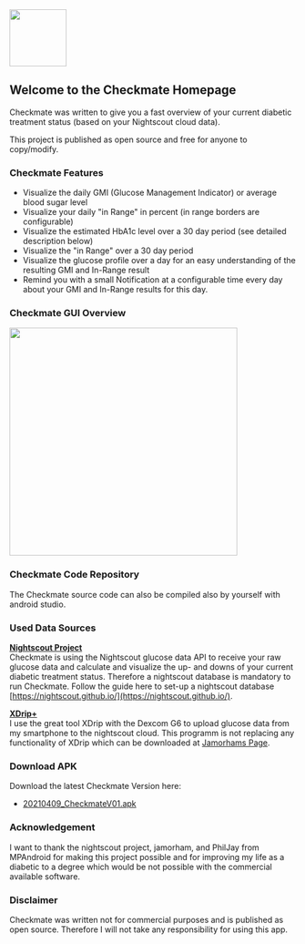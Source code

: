 <img src="https://user-images.githubusercontent.com/53019596/114160717-84758280-9927-11eb-82a6-4732e69ea1ae.png" width="100" height="100">

## Welcome to the Checkmate Homepage
Checkmate was written to give you a fast overview of your current diabetic treatment status (based on your Nightscout cloud data).

This project is published as open source and free for anyone to copy/modify.

### Checkmate Features
- Visualize the daily GMI (Glucose Management Indicator) or average blood sugar level
- Visualize your daily "in Range" in percent (in range borders are configurable)
- Visualize the estimated HbA1c level over a 30 day period (see detailed description below)
- Visualize the "in Range" over a 30 day period
- Visualize the glucose profile over a day for an easy understanding of the resulting GMI and In-Range result
- Remind you with a small Notification at a configurable time every day about your GMI and In-Range results for this day.

### Checkmate GUI Overview
<img src="https://user-images.githubusercontent.com/53019596/114159112-bb4a9900-9925-11eb-99a3-5a2af4917abe.png" width="400">

### Checkmate Code Repository
The Checkmate source code can also be compiled also by yourself with android studio.

### Used Data Sources

**[Nightscout Project](http://www.nightscout.info)**  
Checkmate is using the Nightscout glucose data API to receive your raw glucose data and calculate and visualize the up- and downs of your current diabetic treatment status. Therefore a nightscout database is mandatory to run Checkmate. Follow the guide here to set-up a nightscout database [https://nightscout.github.io/](https://nightscout.github.io/).

**[XDrip+](https://jamorham.github.io)**  
I use the great tool XDrip with the Dexcom G6 to upload glucose data from my smartphone to the nightscout cloud.
This programm is not replacing any functionality of XDrip which can be downloaded at [Jamorhams Page](https://jamorham.github.io).

### Download APK
Download the latest Checkmate Version here: 

- [20210409_CheckmateV01.apk](https://github.com/nilsbusch/Slin/edit/gh-pages/index.md)

### Acknowledgement
I want to thank the nightscout project, jamorham, and PhilJay from MPAndroid for making this project possible and for improving my life as a diabetic to a degree which would be not possible with the commercial available software.

### Disclaimer
Checkmate was written not for commercial purposes and is published as open source.
Therefore I will not take any responsibility for using this app.




